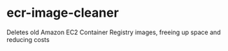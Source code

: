 # ecr-image-cleaner
Deletes old Amazon EC2 Container Registry images, freeing up space and reducing costs
